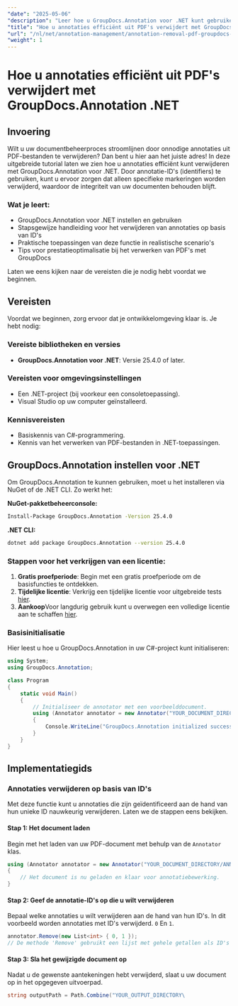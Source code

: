 ```yaml
---
"date": "2025-05-06"
"description": "Leer hoe u GroupDocs.Annotation voor .NET kunt gebruiken om aantekeningen op ID te verwijderen en uw documentbeheerproces te optimaliseren met deze uitgebreide handleiding."
"title": "Hoe u annotaties efficiënt uit PDF's verwijdert met GroupDocs.Annotation .NET"
"url": "/nl/net/annotation-management/annotation-removal-pdf-groupdocs-dotnet-guide/"
"weight": 1
---
```


# Hoe u annotaties efficiënt uit PDF's verwijdert met GroupDocs.Annotation .NET

## Invoering

Wilt u uw documentbeheerproces stroomlijnen door onnodige annotaties uit PDF-bestanden te verwijderen? Dan bent u hier aan het juiste adres! In deze uitgebreide tutorial laten we zien hoe u annotaties efficiënt kunt verwijderen met GroupDocs.Annotation voor .NET. Door annotatie-ID's (identifiers) te gebruiken, kunt u ervoor zorgen dat alleen specifieke markeringen worden verwijderd, waardoor de integriteit van uw documenten behouden blijft.

### Wat je leert:
- GroupDocs.Annotation voor .NET instellen en gebruiken
- Stapsgewijze handleiding voor het verwijderen van annotaties op basis van ID's
- Praktische toepassingen van deze functie in realistische scenario's
- Tips voor prestatieoptimalisatie bij het verwerken van PDF's met GroupDocs

Laten we eens kijken naar de vereisten die je nodig hebt voordat we beginnen.

## Vereisten

Voordat we beginnen, zorg ervoor dat je ontwikkelomgeving klaar is. Je hebt nodig:

### Vereiste bibliotheken en versies
- **GroupDocs.Annotation voor .NET**: Versie 25.4.0 of later.

### Vereisten voor omgevingsinstellingen
- Een .NET-project (bij voorkeur een consoletoepassing).
- Visual Studio op uw computer geïnstalleerd.

### Kennisvereisten
- Basiskennis van C#-programmering.
- Kennis van het verwerken van PDF-bestanden in .NET-toepassingen.

## GroupDocs.Annotation instellen voor .NET

Om GroupDocs.Annotation te kunnen gebruiken, moet u het installeren via NuGet of de .NET CLI. Zo werkt het:

**NuGet-pakketbeheerconsole:**
```bash
Install-Package GroupDocs.Annotation -Version 25.4.0
```

**\.NET CLI:**
```bash
dotnet add package GroupDocs.Annotation --version 25.4.0
```

### Stappen voor het verkrijgen van een licentie:
1. **Gratis proefperiode**: Begin met een gratis proefperiode om de basisfuncties te ontdekken.
2. **Tijdelijke licentie**: Verkrijg een tijdelijke licentie voor uitgebreide tests [hier](https://purchase.groupdocs.com/temporary-license/).
3. **Aankoop**Voor langdurig gebruik kunt u overwegen een volledige licentie aan te schaffen [hier](https://purchase.groupdocs.com/buy).

### Basisinitialisatie
Hier leest u hoe u GroupDocs.Annotation in uw C#-project kunt initialiseren:

```csharp
using System;
using GroupDocs.Annotation;

class Program
{
    static void Main()
    {
        // Initialiseer de annotator met een voorbeelddocument.
        using (Annotator annotator = new Annotator("YOUR_DOCUMENT_DIRECTORY/ANNOTATED.pdf"))
        {
            Console.WriteLine("GroupDocs.Annotation initialized successfully.");
        }
    }
}
```

## Implementatiegids

### Annotaties verwijderen op basis van ID's

Met deze functie kunt u annotaties die zijn geïdentificeerd aan de hand van hun unieke ID nauwkeurig verwijderen. Laten we de stappen eens bekijken.

#### Stap 1: Het document laden
Begin met het laden van uw PDF-document met behulp van de `Annotator` klas.

```csharp
using (Annotator annotator = new Annotator("YOUR_DOCUMENT_DIRECTORY/ANNOTATED.pdf"))
{
    // Het document is nu geladen en klaar voor annotatiebewerking.
}
```

#### Stap 2: Geef de annotatie-ID's op die u wilt verwijderen
Bepaal welke annotaties u wilt verwijderen aan de hand van hun ID's. In dit voorbeeld worden annotaties met ID's verwijderd. `0` En `1`.

```csharp
annotator.Remove(new List<int> { 0, 1 });
// De methode 'Remove' gebruikt een lijst met gehele getallen als ID's die de annotaties representeren.
```

#### Stap 3: Sla het gewijzigde document op
Nadat u de gewenste aantekeningen hebt verwijderd, slaat u uw document op in het opgegeven uitvoerpad.

```csharp
string outputPath = Path.Combine("YOUR_OUTPUT_DIRECTORY\
